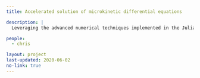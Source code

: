 ```yaml
---
title: Accelerated solution of microkinetic differential equations

description: |
  Leveraging the advanced numerical techniques implemented in the Julia programming language, we are developing customized solutions to dramatically speed up the solutions of the challenging stiff differential algebraic equations (DAE’s) that describe the interactions of chemical species on catalytic surfaces.

people:
  - chris

layout: project
last-updated: 2020-06-02
no-link: true
---
```

